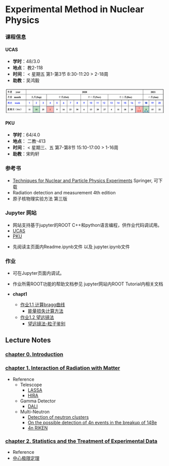 # Experimental Method in Nuclear Physics

### 课程信息
#### UCAS
- **学时**：48/3.0
- **地点**： 教2-118 
- **时间**： < 星期五 第1-第3节 8:30-11:20 > 2-18周
- **助教**：吴鸿毅
<img src="fig/schedule.png" alt="image-20200916223640565" style="zoom:50%;" />

#### PKU
- **学时**：64/4.0
- **地点**： 二教-413
- **时间**： < 星期三、五 第7-第8节 15:10-17:00 > 1-16周
- **助教**：宋昀轩

### 参考书 
 - [Techniques for Nuclear and Particle Physics Experiments](https://link.springer.com/book/10.1007%2F978-3-642-57920-2) Springer, 可下载
 - Radiation detection and measurement 4th edition
 - 原子核物理实验方法 第三版
 

### Jupyter 网站
 - 网站支持基于jupyter的ROOT C++和python语言编程，供作业代码调试用。
 - [UCAS](https://cn-zz-bgp.sakurafrp.com:35822)
 - [PKU](https://162.105.54.124:8888)


 * 先阅读主页面内Readme.ipynb文件 以及 jupyter.ipynb文件
 

### 作业

- 可在Jupyter页面内调试。
- 作业所需ROOT功能的帮助文档参见 jupyter网站内ROOT Tutorial内相关文档


- **chapt1**
   * [作业1.1 计算bragg曲线](https://zhihuanli.github.io/Experimental-Method-in-Nuclear-Physics/chapt1/coursework1.1/1.1_bragg_curve.html)
      * [能量损失计算方法](https://zhihuanli.github.io/Experimental-Method-in-Nuclear-Physics/chapt1/energy%20loss/eloss_calculation.html)
   * [作业1.2 望远镜法](https://zhihuanli.github.io/Experimental-Method-in-Nuclear-Physics/chapt1/coursework1.2/1.2_telescope.html)
      * [望远镜法-粒子鉴别](https://zhihuanli.github.io/Experimental-Method-in-Nuclear-Physics/chapt1/telescope/telescope.html)
 

## Lecture Notes

### [chapter 0. Introduction](http://gofile.me/42AHM/j5xuFoLKs)

### [chapter 1. Interaction of Radiation with Matter](http://gofile.me/42AHM/sj2o2LkVM)
 * Reference
   * Telescope
     * [LASSA](http://pkuenp.synology.me/~admin/ExperimentalMethod/ref/LASSA_telescope.pdf)
     * [HIRA](http://pkuenp.synology.me/~admin/ExperimentalMethod/ref/HIRA_telescope.pdf)
   * Gamma Detector
     * [DALI](http://pkuenp.synology.me/~admin/ExperimentalMethod/ref/DALI_array.pdf)
   * Multi-Neutron
     * [Detection of neutron clusters](http://pkuenp.synology.me/~admin/ExperimentalMethod/ref/PhysRevC.65.044006_Detection_of_neutron_clusters.pdf)
     * [On the possible detection of 4n events in the breakup of 14Be](http://pkuenp.synology.me/~admin/ExperimentalMethod/ref/On_the_possible_detection_of_4n_events_in_the_breakup_of_14Be.pdf)
     * [4n RIKEN](http://pkuenp.synology.me/~admin/ExperimentalMethod/ref/PhysRevLett.116.052501.pdf)
    
### [chapter 2. Statistics and the Treatment of Experimental Data](http://gofile.me/42AHM/z9wGIwHRS)
 * Reference
  * [中心极限定理](https://zhihuanli.github.io/Experimental-Method-in-Nuclear-Physics/chapt2/2.centerlimit.html)
